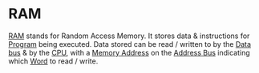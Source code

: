 # RAM
[RAM](RAM.md) stands for Random Access Memory. It stores data & instructions for [Program](../Programs/Program.md) being executed. Data stored can be read / written to by the [Data bus](Data%20bus.md) & by the [CPU](CPU.md), with a [Memory Address](Memory%20Address.md) on the [Address Bus](Address%20Bus.md) indicating which [Word](Word.md) to read / write.